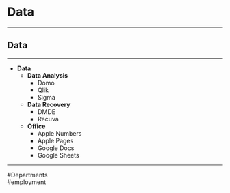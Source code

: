 # Data

---

## Data

---

- **Data**
	- **Data Analysis**
		- Domo
		- Qlik
		- Sigma
	- **Data Recovery**
		- DMDE
		- Recuva
	- **Office**
		- Apple Numbers
		- Apple Pages
		- Google Docs
		- Google Sheets

---

#Departments  
#employment
